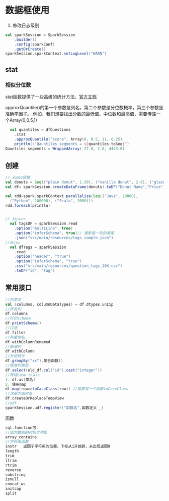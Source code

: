 # 数据框使用

1. 修改日志级别

```scala
val sparkSession = SparkSession
    .builder()
    .config(sparkConf)
    .getOrCreate()
sparkSession.sparkContext.setLogLevel("WARN")
```

## stat

### 相似分位数

stat函数提供了一些高级的统计方法。[官方文档](https://spark.apache.org/docs/2.0.2/api/java/org/apache/spark/sql/DataFrameStatFunctions.html)

approxQuantile()的第一个参数是列名，第二个参数是分位数概率，第三个参数是准确率因子。 例如，我们想要找出分数的最低值、中位数和最高值，需要传递一个Array(0,0.5,1)

```scala
  val quantiles = dfQuestions
    .stat
    .approxQuantile("score", Array(0, 0.5, 1), 0.25)
    println(s"Qauntiles segments = ${quantiles.toSeq}")
Qauntiles segments = WrappedArray(-27.0, 2.0, 4443.0)
```

## 创建

```scala
// 从seq创建
val donuts = Seq(("plain donut", 1.50), ("vanilla donut", 2.0), ("glazed donut", 2.50))
val df= sparkSession.createDataFrame(donuts).toDF("Donut Name","Price")

val rdd=spark.sparkContext.parallelize(Seq(("Java", 20000), 
  ("Python", 100000), ("Scala", 3000)))
rdd.foreach(println)


// 从json
  val tagsDF = sparkSession.read
    .option("multiLine", true)
    .option("inferSchema", true)// 推断每一列的类型
    .json("src/main/resources/tags_sample.json")
//从csv
  val dfTags = sparkSession
    .read
    .option("header", "true")
    .option("inferSchema", "true")
    .csv("src/main/resources/question_tags_10K.csv")
    .toDF("id", "tag")
```



## 常用接口

```scala
//列类型
val (columns, columnDataTypes) = df.dtypes.unzip
//所有列
df.columns
//打印schema
df.printSchema()
//过滤
df.filter
//列重命名
df.withColumnRenamed
//新增列
df.withColumn
//分组统计
df.groupBy("xx").聚合函数()
//修改列类型
df.select(old_df.col("id").cast("integer"))
//转成case class
1. df.as[类名]
2. 使用map
df.map(row=>toCaseClass(row)) //需要写一个函数toCaseClass
//注册为临时表
df.createOrReplaceTempView
//udf
sparkSession.udf.register("函数名",函数定义 _)


```

函数

```scala
sql.function包：
//值为数组的列包含判断
array_contains
//字符串函数
instr   返回子字符串的位置，下标从1开始算，未出现返回0
length
trim
ltrim
rtrim
reverse
substring
isnull
concat_ws
initcap
split
```

